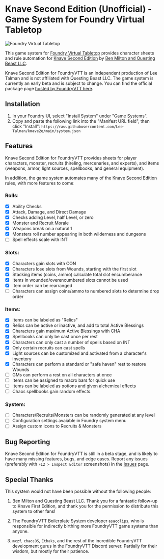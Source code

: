 # Knave Second Edition (Unofficial) - Game System for Foundry Virtual Tabletop
![Foundry Virtual Tabletop](https://img.shields.io/badge/foundry-v11-green)

This game system for [Foundry Virtual Tabletop](https://foundryvtt.com/) provides character sheets and rule automation for [Knave Second Edition](https://www.kickstarter.com/projects/questingbeast/knave-rpg-second-edition) by [Ben Milton and Questing Beast LLC](https://questingbeast.substack.com/). 

Knave Second Edition for FoundryVTT is an independent production of Lee Talman and is not affiliated with Questing Beast LLC. The game system is currently an early beta and is subject to change. You can find the official package page [hosted by FoundryVTT here](https://foundryvtt.com/packages/knave2e).

## Installation
1. In your Foundry UI, select "Install System" under "Game Systems".
2. Copy and paste the following link into the "Manifest URL field", then click "Install":
`https://raw.githubusercontent.com/Lee-Talman/knave2e/main/system.json`


## Features
Knave Second Edition for FoundryVTT provides sheets for player characters, monster, recruits (hireling, mercenaries, and experts), and items (weapons, armor, light sources, spellbooks, and general equipment). 

In addition, the game system automates many of the Knave Second Edition rules, with more features to come:

### Rolls:
- [x] Ability Checks
- [x] Attack, Damage, and Direct Damage
- [x] Checks adding Level, half Level, or zero
- [x] Monster and Recruit Morale
- [x] Weapons break on a natural 1
- [x] Monsters roll number appearing in both wilderness and dungeons
- [ ] Spell effects scale with INT

### Slots:
- [x] Characters gain slots with CON
- [x] Characters lose slots from Wounds, starting with the first slot
- [x] Stacking items (coins, ammo) calculate total slot encumberance
- [x] Items in wounded/overencumbered slots cannot be used
- [x] Item order can be rearranged
- [ ] Characters can assign coins/ammo to numbered slots to determine drop order

### Items:

- [x] Items can be labeled as "Relics"
- [x] Relics can be active or inactive, and add to total Active Blessings
- [x] Characters gain maximum Active Blessings with CHA
- [x] Spellbooks can only be cast once per rest
- [x] Characters can only cast a number of spells based on INT
- [x] Only certain recruits can cast spells
- [x] Light sources can be customized and activated from a character's inventory
- [x] Characters can perform a standard or "safe haven" rest to restore Wounds
- [ ] GMs can perform a rest on all characters at once
- [ ] Items can be assigned to macro bars for quick use
- [ ] Items can be labeled as potions and given alchemical effects
- [ ] Chaos spellbooks gain random effects

### System:

- [ ] Characters/Recruits/Monsters can be randomly generated at any level
- [ ] Configuration settings avaiable in Foundry system menu
- [ ] Assign custom icons to Recruits & Monsters

## Bug Reporting
Knave Second Edition for FoundryVTT is still in a beta stage, and is likely to have many missing features, bugs, and edge cases. Report any issues (preferably with `F12 > Inspect Editor` screenshots) in the [Issues](https://github.com/Lee-Talman/knave2e/issues) page.

## Special Thanks
This system would not have been possible without the following people:
1. Ben Milton and Questing Beast LLC. Thank you for a fantastic follow-up to Knave First Edition, and thank you for the permission to distribute this system to other fans!

2. The FoundryVTT Boilerplate System developer `asacolips`, who is responsible for indirectly birthing more FoundryVTT game systems than anyone.

3. `mxzf`, `chaosOS`, `Ethaks`, and the rest of the incredible FoundryVTT development gurus in the FoundryVTT Discord server. Partially for their wisdom, but mostly for their patience.


